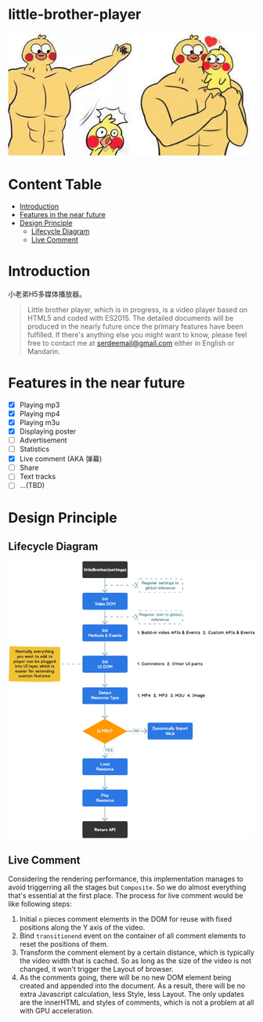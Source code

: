 <h1>little-brother-player</h1>

![little-brother](./logo.jpg)

<h1>Content Table</h1>

- [Introduction](#introduction)
- [Features in the near future](#features-in-the-near-future)
- [Design Principle](#design-principle)
  - [Lifecycle Diagram](#lifecycle-diagram)
  - [Live Comment](#live-comment)

# Introduction

小老弟H5多媒体播放器。

> Little brother player, which is in progress, is a video player based on HTML5 and coded with ES2015.
> The detailed documents will be produced in the nearly future once the primary features have been fulfilled. If there's anything else you might want to know, please feel free to contact me at serdeemail@gmail.com either in English or Mandarin.

# Features in the near future

- [x] Playing mp3
- [x] Playing mp4
- [x] Playing m3u
- [x] Displaying poster
- [ ] Advertisement
- [ ] Statistics
- [x] Live comment (AKA 弹幕)
- [ ] Share
- [ ] Text tracks
- [ ] ...(TBD)

# Design Principle

## Lifecycle Diagram

![little-brother](./docs/Lifecycle-Diagram.png)

## Live Comment

Considering the rendering performance, this implementation manages to avoid triggerring all the stages but `Composite`. So we do almost everything that's essential at the first place. The process for live comment would be like following steps:

1. Initial `n` pieces comment elements in the DOM for reuse with fixed positions along the Y axis of the video.
2. Bind `transitionend` event on the container of all comment elements to reset the positions of them.
3. Transform the comment element by a certain distance, which is typically the video width that is cached. So as long as the size of the video is not changed, it won't trigger the Layout of browser.
4. As the comments going, there will be no new DOM element being created and appended into the document. As a result, there will be no extra Javascript calculation, less Style, less Layout. The only updates are the innerHTML and styles of comments, which is not a problem at all with GPU acceleration.

